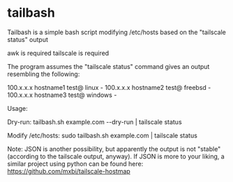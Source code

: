 # tailbash
Tailbash is a simple bash script modifying /etc/hosts based on the "tailscale status" output

awk is required
tailscale is required

The program assumes the "tailscale status" command gives an output resembling the following:

100.x.x.x  hostname1        test@         linux   -
100.x.x.x  hostname2        test@         freebsd -
100.x.x.x  hostname3        test@         windows -

Usage:

Dry-run:
tailbash.sh example.com --dry-run | tailscale status

Modify /etc/hosts:
sudo tailbash.sh example.com | tailscale status


Note: JSON is another possibility, but apparently the output is not "stable" (according to the tailscale output, anyway).
If JSON is more to your liking, a similar project using python can be found here: https://github.com/mxbi/tailscale-hostmap
